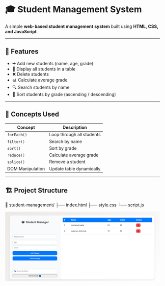 # 🎓 Student Management System

A simple **web-based student management system** built using **HTML, CSS, and JavaScript**.

---

## 🚀 Features

- ➕ Add new students (name, age, grade)
- 🧾 Display all students in a table
- ❌ Delete students
- 📊 Calculate average grade
- 🔍 Search students by name
- 🔄 Sort students by grade (ascending / descending)

---

## 🧠 Concepts Used

| Concept | Description |
|----------|--------------|
| `forEach()` | Loop through all students |
| `filter()` | Search by name |
| `sort()` | Sort by grade |
| `reduce()` | Calculate average grade |
| `splice()` | Remove a student |
| DOM Manipulation | Update table dynamically |

---

## 🏗️ Project Structure

📂 student-management/
├── index.html
├── style.css
└── script.js

![alt text](img.png)